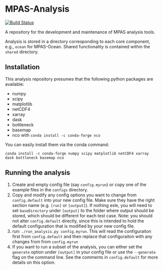 # MPAS-Analysis
[![Build Status](https://travis-ci.org/MPAS-Dev/MPAS-Analysis.svg?branch=develop)](https://travis-ci.org/MPAS-Dev/MPAS-Analysis)

A repository for the development and maintenance of MPAS analysis tools.

Analysis is stored in a directory corresponding to each core component, e.g., `ocean` for
MPAS-Ocean. Shared functionality is contained within the `shared` directory.

## Installation
This analysis repository presumes that the following python packages are available:

 * numpy
 * scipy
 * matplotlib
 * netCDF4
 * xarray
 * dask
 * bottleneck
 * basemap
 * nco with `conda install -c conda-forge nco`

You can easily install them via the conda command:

```
conda install -c conda-forge numpy scipy matplotlib netCDF4 xarray dask bottleneck basemap nco
```

## Running the analysis
  1. Create and empty config file (say `config.myrun`) or copy one of the
     example files in the `configs` directory.
  2. Copy and modify any config options you want to change from 
     `config.default` into your new config file.  Make sure they have the right
     section name (e.g. `[run]` or `[output]`).  If nothing esle, you will need
     to set `baseDirectory` under `[output]` to the folder where output should
     be stored, which should be different for each test case.  Note: you should 
     not alter `config.default` directly, since this is intended to hold the 
     default configuration that is modified by your new config file.
  3. run: `./run_analysis.py config.myrun`.  This will read the configuraiton
     first from `config.default` and then replace that configuraiton with any
     changes from from `config.myrun`
  4. If you want to run a subset of the analysis, you can either set the 
     `generate` option under `[output]` in your config file or use the 
     `--generate` flag on the command line.  See the comments in 
     `config.default` for more details on this option.
